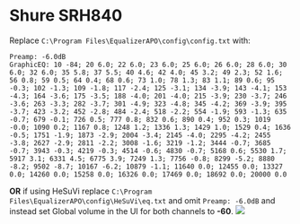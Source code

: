 # Shure SRH840
Replace `C:\Program Files\EqualizerAPO\config\config.txt` with:
```
Preamp: -6.0dB
GraphicEQ: 10 -84; 20 6.0; 22 6.0; 23 6.0; 25 6.0; 26 6.0; 28 6.0; 30 6.0; 32 6.0; 35 5.8; 37 5.5; 40 4.6; 42 4.0; 45 3.2; 49 2.3; 52 1.6; 56 0.8; 59 0.5; 64 0.4; 68 0.6; 73 1.0; 78 1.3; 83 1.1; 89 0.6; 95 -0.3; 102 -1.3; 109 -1.8; 117 -2.4; 125 -3.1; 134 -3.9; 143 -4.1; 153 -4.3; 164 -3.6; 175 -3.5; 188 -4.0; 201 -4.0; 215 -3.9; 230 -3.7; 246 -3.6; 263 -3.3; 282 -3.7; 301 -4.9; 323 -4.8; 345 -4.2; 369 -3.9; 395 -3.7; 423 -3.2; 452 -2.8; 484 -2.4; 518 -2.2; 554 -1.9; 593 -1.3; 635 -0.7; 679 -0.1; 726 0.5; 777 0.8; 832 0.6; 890 0.4; 952 0.3; 1019 -0.0; 1090 0.2; 1167 0.8; 1248 1.2; 1336 1.3; 1429 1.0; 1529 0.4; 1636 -0.5; 1751 -1.9; 1873 -2.9; 2004 -3.4; 2145 -4.0; 2295 -4.2; 2455 -3.8; 2627 -2.9; 2811 -2.2; 3008 -1.6; 3219 -1.2; 3444 -0.7; 3685 -0.7; 3943 -0.3; 4219 -0.3; 4514 -0.6; 4830 -0.7; 5168 0.6; 5530 1.7; 5917 3.1; 6331 4.5; 6775 3.9; 7249 1.3; 7756 -0.8; 8299 -5.2; 8880 -8.2; 9502 -8.7; 10167 -6.2; 10879 -1.1; 11640 0.0; 12455 0.0; 13327 0.0; 14260 0.0; 15258 0.0; 16326 0.0; 17469 0.0; 18692 0.0; 20000 0.0
```
**OR** if using HeSuVi replace `C:\Program Files\EqualizerAPO\config\HeSuVi\eq.txt` and omit `Preamp: -6.0dB` and instead set Global volume in the UI for both channels to **-60**.
![](https://raw.githubusercontent.com/jaakkopasanen/AutoEq/master/results/Sonoma%20Model%20One/innerfidelity/onear/Shure%20SRH840/Shure%20SRH840.png)